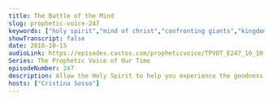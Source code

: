 ```yaml
---
title: The Battle of the Mind
slug: prophetic-voice-247
keywords: ["holy spirit","mind of christ","confronting giants","kingdom of god","yokes"]
showTranscript: false
date: 2016-10-15
audioLink: https://episodes.castos.com/propheticvoice/TPVOT_E247_16_10_15-16_The_Battle_of_the_Mind.mp3
Series: The Prophetic Voice of Our Time
episodeNumber: 247
description: Allow the Holy Spirit to help you experience the goodness of God instead of getting stuck in worldly thought patterns.
hosts: ["Cristina Sosso"]
---
```


